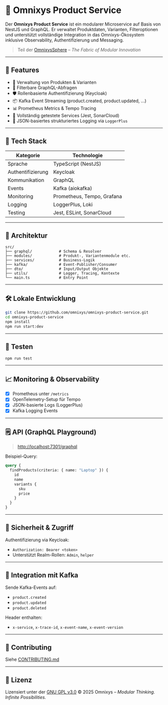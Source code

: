 # 💫 Omnixys Product Service

Der **Omnixys Product Service** ist ein modularer Microservice auf Basis von NestJS und GraphQL. Er verwaltet Produktdaten, Varianten, Filteroptionen und unterstützt vollständige Integration in das Omnixys-Ökosystem inklusive Observability, Authentifizierung und Messaging.

> Teil der [OmnixysSphere](https://github.com/omnixys) – *The Fabric of Modular Innovation*

---

## 🚀 Features

* 🧞 Verwaltung von Produkten & Varianten
* 🔎 Filterbare GraphQL-Abfragen
* 🛡️ Rollenbasierte Authentifizierung (Keycloak)
* 📦 Kafka Event Streaming (product.created, product.updated, ...)
* 📊 Prometheus Metrics & Tempo Tracing
* 🧠 Vollständig getestete Services (Jest, SonarCloud)
* 🩵 JSON-basiertes strukturiertes Logging via `LoggerPlus`

---

## 🧰 Tech Stack

| Kategorie         | Technologie                |
| ----------------- | -------------------------- |
| Sprache           | TypeScript (NestJS)        |
| Authentifizierung | Keycloak                   |
| Kommunikation     | GraphQL                    |
| Events            | Kafka (aiokafka)           |
| Monitoring        | Prometheus, Tempo, Grafana |
| Logging           | LoggerPlus, Loki           |
| Testing           | Jest, ESLint, SonarCloud   |

---

## 🧱 Architektur

```text
src/
├── graphql/            # Schema & Resolver
├── modules/            # Produkt-, Variantenmodule etc.
├── services/           # Business-Logik
├── kafka/              # Event-Publisher/Consumer
├── dto/                # Input/Output Objekte
├── utils/              # Logger, Tracing, Kontexte
└── main.ts             # Entry Point
```

---

## 🛠️ Lokale Entwicklung

```bash
git clone https://github.com/omnixys/omnixys-product-service.git
cd omnixys-product-service
npm install
npm run start:dev
```

---

## 🥪 Testen

```bash
npm run test
```

---

## 📈 Monitoring & Observability

* [x] Prometheus unter `/metrics`
* [x] OpenTelemetry-Setup für Tempo
* [x] JSON-basierte Logs (LoggerPlus)
* [x] Kafka Logging Events

---

## 🗒️ API (GraphQL Playground)

> [http://localhost:7301/graphql](http://localhost:7301/graphql)

Beispiel-Query:

```graphql
query {
  findProducts(criteria: { name: "Laptop" }) {
    id
    name
    variants {
      sku
      price
    }
  }
}
```

---

## 🔐 Sicherheit & Zugriff

Authentifizierung via Keycloak:

* `Authorization: Bearer <token>`
* Unterstützt Realm-Rollen: `Admin`, `helper`

---

## 🧉 Integration mit Kafka

Sende Kafka-Events auf:

* `product.created`
* `product.updated`
* `product.deleted`

Header enthalten:

* `x-service`, `x-trace-id`, `x-event-name`, `x-event-version`

---

## 🤝 Contributing

Siehe [CONTRIBUTING.md](./CONTRIBUTING.md)

---

## 🧪 Lizenz

Lizensiert unter der [GNU GPL v3.0](./LICENSE.md)
© 2025 Omnixys – *Modular Thinking. Infinite Possibilities.*
